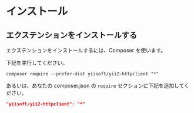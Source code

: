 インストール
============

## エクステンションをインストールする

エクステンションをインストールするには、Composer を使います。

下記を実行してください。
```
composer require --prefer-dist yiisoft/yii2-httpclient "*"
```

あるいは、あなたの composer.json の `require` セクションに下記を追加してください。

```json
"yiisoft/yii2-httpclient": "*"
```
